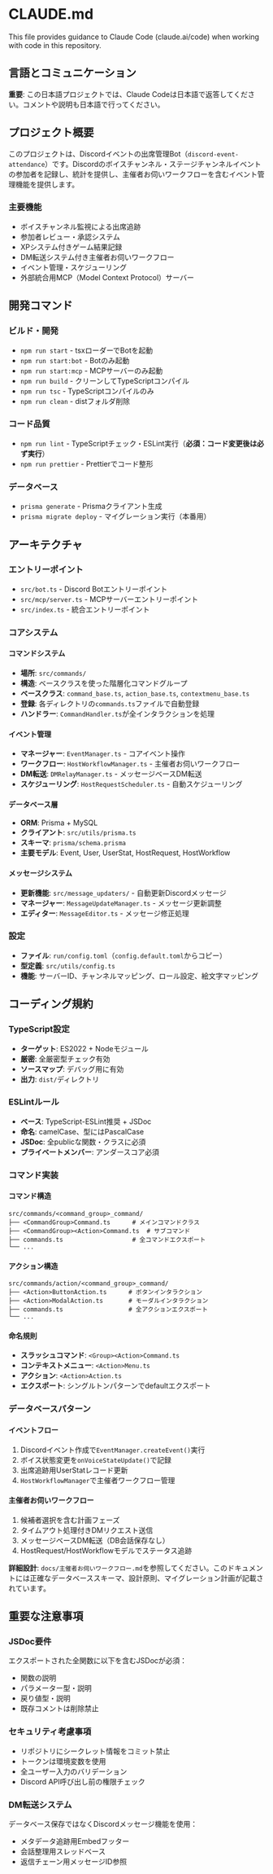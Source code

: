 # CLAUDE.md

This file provides guidance to Claude Code (claude.ai/code) when working with code in this repository.

## 言語とコミュニケーション

**重要**: この日本語プロジェクトでは、Claude Codeは日本語で返答してください。コメントや説明も日本語で行ってください。

## プロジェクト概要

このプロジェクトは、Discordイベントの出席管理Bot（`discord-event-attendance`）です。Discordのボイスチャンネル・ステージチャンネルイベントの参加者を記録し、統計を提供し、主催者お伺いワークフローを含むイベント管理機能を提供します。

### 主要機能
- ボイスチャンネル監視による出席追跡
- 参加者レビュー・承認システム
- XPシステム付きゲーム結果記録
- DM転送システム付き主催者お伺いワークフロー
- イベント管理・スケジューリング
- 外部統合用MCP（Model Context Protocol）サーバー

## 開発コマンド

### ビルド・開発
- `npm run start` - tsxローダーでBotを起動
- `npm run start:bot` - Botのみ起動
- `npm run start:mcp` - MCPサーバーのみ起動
- `npm run build` - クリーンしてTypeScriptコンパイル
- `npm run tsc` - TypeScriptコンパイルのみ
- `npm run clean` - distフォルダ削除

### コード品質
- `npm run lint` - TypeScriptチェック・ESLint実行（**必須：コード変更後は必ず実行**）
- `npm run prettier` - Prettierでコード整形

### データベース
- `prisma generate` - Prismaクライアント生成
- `prisma migrate deploy` - マイグレーション実行（本番用）

## アーキテクチャ

### エントリーポイント
- `src/bot.ts` - Discord Botエントリーポイント
- `src/mcp/server.ts` - MCPサーバーエントリーポイント
- `src/index.ts` - 統合エントリーポイント

### コアシステム

#### コマンドシステム
- **場所**: `src/commands/`
- **構造**: ベースクラスを使った階層化コマンドグループ
- **ベースクラス**: `command_base.ts`, `action_base.ts`, `contextmenu_base.ts`
- **登録**: 各ディレクトリの`commands.ts`ファイルで自動登録
- **ハンドラー**: `CommandHandler.ts`が全インタラクションを処理

#### イベント管理
- **マネージャー**: `EventManager.ts` - コアイベント操作
- **ワークフロー**: `HostWorkflowManager.ts` - 主催者お伺いワークフロー
- **DM転送**: `DMRelayManager.ts` - メッセージベースDM転送
- **スケジューリング**: `HostRequestScheduler.ts` - 自動スケジューリング

#### データベース層
- **ORM**: Prisma + MySQL
- **クライアント**: `src/utils/prisma.ts`
- **スキーマ**: `prisma/schema.prisma`
- **主要モデル**: Event, User, UserStat, HostRequest, HostWorkflow

#### メッセージシステム
- **更新機能**: `src/message_updaters/` - 自動更新Discordメッセージ
- **マネージャー**: `MessageUpdateManager.ts` - メッセージ更新調整
- **エディター**: `MessageEditor.ts` - メッセージ修正処理

### 設定
- **ファイル**: `run/config.toml`（`config.default.toml`からコピー）
- **型定義**: `src/utils/config.ts`
- **機能**: サーバーID、チャンネルマッピング、ロール設定、絵文字マッピング

## コーディング規約

### TypeScript設定
- **ターゲット**: ES2022 + Nodeモジュール
- **厳密**: 全厳密型チェック有効
- **ソースマップ**: デバッグ用に有効
- **出力**: `dist/`ディレクトリ

### ESLintルール
- **ベース**: TypeScript-ESLint推奨 + JSDoc
- **命名**: camelCase、型にはPascalCase
- **JSDoc**: 全publicな関数・クラスに必須
- **プライベートメンバー**: アンダースコア必須

### コマンド実装

#### コマンド構造
```
src/commands/<command_group>_command/
├── <CommandGroup>Command.ts      # メインコマンドクラス
├── <CommandGroup><Action>Command.ts  # サブコマンド
├── commands.ts                   # 全コマンドエクスポート
└── ...
```

#### アクション構造
```
src/commands/action/<command_group>_command/
├── <Action>ButtonAction.ts      # ボタンインタラクション
├── <Action>ModalAction.ts       # モーダルインタラクション
├── commands.ts                  # 全アクションエクスポート
└── ...
```

#### 命名規則
- **スラッシュコマンド**: `<Group><Action>Command.ts`
- **コンテキストメニュー**: `<Action>Menu.ts`
- **アクション**: `<Action>Action.ts`
- **エクスポート**: シングルトンパターンでdefaultエクスポート

### データベースパターン

#### イベントフロー
1. Discordイベント作成で`EventManager.createEvent()`実行
2. ボイス状態変更を`onVoiceStateUpdate()`で記録
3. 出席追跡用UserStatレコード更新
4. `HostWorkflowManager`で主催者ワークフロー管理

#### 主催者お伺いワークフロー
1. 候補者選択を含む計画フェーズ
2. タイムアウト処理付きDMリクエスト送信
3. メッセージベースDM転送（DB会話保存なし）
4. HostRequest/HostWorkflowモデルでステータス追跡

**詳細設計**: `docs/主催者お伺いワークフロー.md`を参照してください。このドキュメントには正確なデータベーススキーマ、設計原則、マイグレーション計画が記載されています。

## 重要な注意事項

### JSDoc要件
エクスポートされた全関数に以下を含むJSDocが必須：
- 関数の説明
- パラメーター型・説明
- 戻り値型・説明
- 既存コメントは削除禁止

### セキュリティ考慮事項
- リポジトリにシークレット情報をコミット禁止
- トークンは環境変数を使用
- 全ユーザー入力のバリデーション
- Discord API呼び出し前の権限チェック

### DM転送システム
データベース保存ではなくDiscordメッセージ機能を使用：
- メタデータ追跡用Embedフッター
- 会話整理用スレッドベース
- 返信チェーン用メッセージID参照